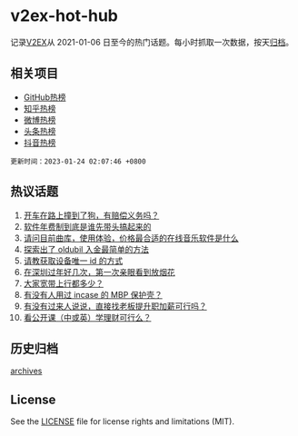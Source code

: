 # v2ex-hot-hub

 记录[V2EX](https://www.v2ex.com/)从 2021-01-06 日至今的热门话题。每小时抓取一次数据，按天[归档](archives)。
 
 ## 相关项目

- [GitHub热榜](https://github.com/snaildev/github-hot-hub)
- [知乎热榜](https://github.com/snaildev/zhihu-hot-hub)
- [微博热榜](https://github.com/snaildev/weibo-hot-hub)
- [头条热榜](https://github.com/snaildev/toutiao-hot-hub)
- [抖音热榜](https://github.com/snaildev/douyin-hot-hub)


 `更新时间：2023-01-24 02:07:46 +0800`

## 热议话题

1. [开车在路上撞到了狗，有赔偿义务吗？](https://www.v2ex.com/t/910324)
1. [软件年费制到底是谁先带头搞起来的](https://www.v2ex.com/t/910344)
1. [请问目前曲库，使用体验，价格最合适的在线音乐软件是什么](https://www.v2ex.com/t/910323)
1. [探索出了 oldubil 入金最简单的方法](https://www.v2ex.com/t/910321)
1. [请教获取设备唯一 id 的方式](https://www.v2ex.com/t/910357)
1. [在深圳过年好几次，第一次亲眼看到放烟花](https://www.v2ex.com/t/910310)
1. [大家宽带上行都多少？](https://www.v2ex.com/t/910355)
1. [有没有人用过 incase 的 MBP 保护壳？](https://www.v2ex.com/t/910306)
1. [有没有过来人说说，直接找老板提升职加薪可行吗？](https://www.v2ex.com/t/910317)
1. [看公开课（中或英）学理财可行么？](https://www.v2ex.com/t/910319)

## 历史归档

[archives](archives)

## License

See the [LICENSE](LICENSE) file for license rights and limitations (MIT).
